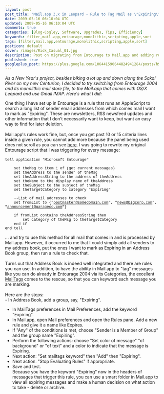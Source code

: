 ```yaml
---           
layout: post
post_title: "Mail.app 3.x in Leopard - Rule to Tag Mail as \"Expiring\" Takes Advantage of Address Book Groups"
date: 2009-05-16 06:10:04 UTC
updated: 2009-05-16 06:10:04 UTC
comments: true
categories: [Blog-Cogley, Software, Upgrades, Tips, Efficiency]
keywords: filter,mail.app,entourage,monolithic,scripting,apple,sort
tags: [filter,mail.app,entourage,monolithic,scripting,apple,sort]
posticon: default
cover: /images/Rick_Casual_01.jpg
description: Post on migrating from Entourage to Mail.app and adding rules to sort mail, by Rick Cogley.
published: true
googleplus_post: https://plus.google.com/106441590644824941284/posts/hSXUshyzV1N
---
```

 
_As a New Year's project, besides biking a lot up and down along the Sakai River on my new Centurion, I decided to try switching from Entourage 2004 and its monolithic mail store file, to the Mail.app that comes with OS/X Leopard and use Gmail IMAP. Here's what I did:_

<!--more--> 

One thing I have set up in Entourage is a rule that runs an AppleScript to search a long list of sender email addresses from which comes mail I want to mark as "Expiring". These are newsletters, RSS newsfeed updates and other information that I don't necessarily want to keep, but want an easy way to find for later deletion. <br /><br />Mail.app's rules work fine, but, once you get past 10 or 15 criteria lines inside a given rule, you cannot add more because the panel being used does not scroll as you can see [here](http:///). I was going to rewrite my original Entourage script that I was triggering for every message:<br /><br /><span style="font:12px Courier, mono; ">tell application "Microsoft Entourage"<br />&nbsp;&nbsp;&nbsp; <br />&nbsp;&nbsp;&nbsp; set theMsg to item 1 of (get current messages)<br />&nbsp;&nbsp;&nbsp; set theAddress to the sender of theMsg<br />&nbsp;&nbsp;&nbsp; set theAddressString to the address of theAddress<br />&nbsp;&nbsp;&nbsp; set theName to the display name of theAddress<br />&nbsp;&nbsp;&nbsp; set theSubject to the subject of theMsg<br />&nbsp;&nbsp;&nbsp; set theTargetCategory to category "Expiring"<br />&nbsp;&nbsp;&nbsp; <br />&nbsp;&nbsp;&nbsp; --List of mail addresses to check<br />&nbsp;&nbsp;&nbsp; set fromList to {"postmaster@somedomain.com", "news@bigcorp.com", "announcement@garageco.com"}<br />&nbsp;&nbsp;&nbsp; <br />&nbsp;&nbsp;&nbsp; if fromList contains theAddressString then<br />&nbsp;&nbsp;&nbsp; &nbsp;&nbsp;&nbsp; set category of theMsg to theTargetCategory<br />&nbsp;&nbsp;&nbsp; end if<br />end tell<br /><br /></span>... and try to use this method for all mail that comes in and is processed by Mail.app. However, it occurred to me that I could simply add all senders to my address book, put the ones I want to mark as Expiring in an Address Book group, then run a rule to check that. <br /><br />Turns out that Address Book is indeed well integrated and there are rules you can use. In addition, to have the ability in Mail.app to "tag" messages like you can do already in Entourage 2004 via its Categories, the excellent [MailTags](http://www.indev.ca/MailTags.html) comes to the rescue, so that you can keyword each message you are marking. <br /><br />Here are the steps: <br />- In Address Book, add a group, say, "Expiring". 
- In MailTags preferences in Mail Preferences, add the keyword "Expiring". 
- In Mail.app, open Mail preferences and open the Rules pane. Add a new rule and give it a name like Expires. 
- If "Any" of the conditions is met, choose "Sender is a Member of Group" and the group name "Expiring". 
- Perform the following actions: choose "Set color of message" "of background" or "of text" and a color to indicate that the message is Expiring. 
- Next action: "Set mailtags keyword" then "Add" then "Expiring". 
- Next action: "Stop Evaluating Rules" if appropriate. 
- Save and test. 
<br />Because you have the keyword "Expiring" now in the headers of messages that trigger this rule, you can use a smart folder in Mail.app to view all expiring messages and make a human decision on what action to take - delete or archive. <br /><br />